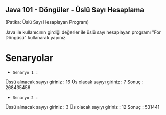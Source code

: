 ## Java 101 - Döngüler - Üslü Sayı Hesaplama
(Patika: Üslü Sayı Hesaplayan Program)

Java ile kullanıcının girdiği değerler ile üslü sayı hesaplayan programı "For Döngüsü" kullanarak yapınız.


# Senaryolar 

- `Senaryo 1 :` 

Üssü alınacak sayıyı giriniz : 16
Üs olacak sayıyı giriniz : 7
Sonuç : 268435456

- `Senaryo 2 :` 

Üssü alınacak sayıyı giriniz : 3
Üs olacak sayıyı giriniz : 12
Sonuç : 531441

